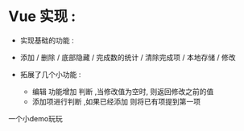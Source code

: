 #		Vue 实现 : 

+  实现基础的功能 : 

  + 添加 / 删除 / 底部隐藏 / 完成数的统计 / 清除完成项 / 本地存储 / 修改
  + 拓展了几个小功能 : 
    + 编辑 功能增加 判断 ,当修改值为空时, 则返回修改之前的值
    + 添加项进行判断 ,如果已经添加 则将已有项提到第一项

  一个小demo玩玩